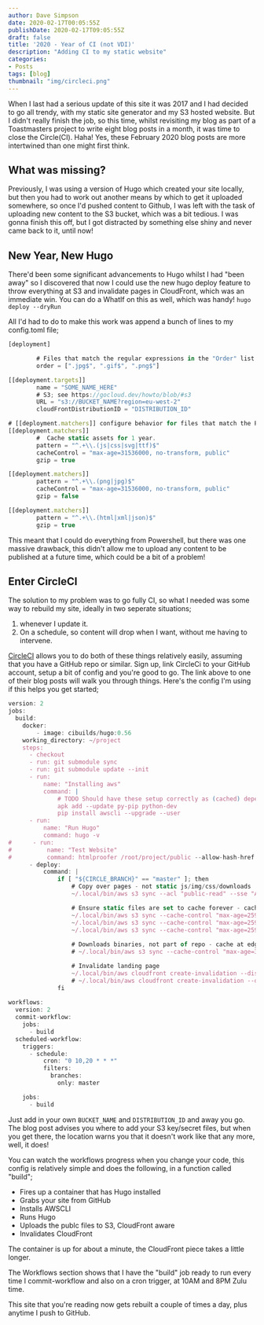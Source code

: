 ```yaml
---
author: Dave Simpson
date: 2020-02-17T00:05:55Z
publishDate: 2020-02-17T09:05:55Z
draft: false
title: '2020 - Year of CI (not VDI)'
description: "Adding CI to my static website"
categories:
- Posts
tags: [blog]
thumbnail: "img/circleci.png"
---
```

When I last had a serious update of this site it was 2017 and I had decided to go all trendy, with my static site generator and my S3 hosted website. But I didn't really finish the job, so this time, whilst revisiting my blog as part of a Toastmasters project to write eight blog posts in a month, it was time to close the Circle(CI). Haha!
Yes, these February 2020 blog posts are more intertwined than one might first think.

## What was missing? ##
Previously, I was using a version of Hugo which created your site locally, but then you had to work out another means by which to get it uploaded somewhere, so once I'd pushed content to Github, I was left with the task of uploading new content to the S3 bucket, which was a bit tedious. I was gonna finish this off, but I got distracted by something else shiny and never came back to it, until now!

## New Year, New Hugo ##
There'd been some significant advancements to Hugo whilst I had "been away" so I discovered that now I could use the new hugo deploy feature to throw everything at S3 and invalidate pages in CloudFront, which was an immediate win. You can do a WhatIf on this as well, which was handy!
`hugo deploy --dryRun`

All I'd had to do to make this work was append a bunch of lines to my config.toml file;

```js
[deployment]

		# Files that match the regular expressions in the "Order" list will be uploaded first, in the listed order.
		order = [".jpg$", ".gif$", ".png$"]

[[deployment.targets]]
		name = "SOME_NAME_HERE"
		# S3; see https://gocloud.dev/howto/blob/#s3
		URL = "s3://BUCKET_NAME?region=eu-west-2"
		cloudFrontDistributionID = "DISTRIBUTION_ID"

# [[deployment.matchers]] configure behavior for files that match the Pattern.
[[deployment.matchers]]
		#  Cache static assets for 1 year.
		pattern = "^.+\\.(js|css|svg|ttf)$"
		cacheControl = "max-age=31536000, no-transform, public"
		gzip = true

[[deployment.matchers]]
		pattern = "^.+\\.(png|jpg)$"
		cacheControl = "max-age=31536000, no-transform, public"
		gzip = false

[[deployment.matchers]]
		pattern = "^.+\\.(html|xml|json)$"
		gzip = true
```

This meant that I could do everything from Powershell,  but there was one massive drawback, this didn't allow me to upload any content to be published at a future time, which could be a bit of a problem! 

## Enter CircleCI ##
The solution to my problem was to go fully CI, so what I needed was some way to rebuild my site, ideally in two seperate situations;

1. whenever I update it.
2. On a schedule, so content will drop when I want, without me having to intervene.

[CircleCI](https://circleci.com/blog/automate-your-static-site-deployment-with-circleci/) allows you to do both of these things relatively easily, assuming that you have a GitHub repo or similar. Sign up, link CircleCi to your GitHub account, setup a bit of config and you're good to go. The link above to one of their blog posts will walk you through things. Here's the config I'm using if this helps you get started;

```js
version: 2
jobs:
  build:
    docker:
        - image: cibuilds/hugo:0.56
    working_directory: ~/project
    steps:
      - checkout
      - run: git submodule sync
      - run: git submodule update --init
      - run:
          name: "Installing aws"
          command: |
              # TODO Should have these setup correctly as (cached) dependencies
              apk add --update py-pip python-dev
              pip install awscli --upgrade --user
      - run:
          name: "Run Hugo"
          command: hugo -v 
#      - run:
#          name: "Test Website"
#          command: htmlproofer /root/project/public --allow-hash-href --check-html --empty-alt-ignore --disable-external
      - deploy:
          command: |
              if [ "${CIRCLE_BRANCH}" == "master" ]; then
                  # Copy over pages - not static js/img/css/downloads
                  ~/.local/bin/aws s3 sync --acl "public-read" --sse "AES256" public/ s3://BUCKET_NAME/ --exclude 'img' --exclude 'post'

                  # Ensure static files are set to cache forever - cache for a month --cache-control "max-age=2592000"
                  ~/.local/bin/aws s3 sync --cache-control "max-age=2592000" --acl "public-read" --sse "AES256" public/img/ s3://BUCKET_NAME/img/
                  ~/.local/bin/aws s3 sync --cache-control "max-age=2592000" --acl "public-read" --sse "AES256" public/css/ s3://BUCKET_NAME/css/
                  ~/.local/bin/aws s3 sync --cache-control "max-age=2592000" --acl "public-read" --sse "AES256" public/js/ s3://BUCKET_NAME/js/
                  
                  # Downloads binaries, not part of repo - cache at edge for a year --cache-control "max-age=31536000"
                  # ~/.local/bin/aws s3 sync --cache-control "max-age=31536000" --acl "public-read" --sse "AES256" static/downloads/ s3://BUCKET_NAME/downloads/

                  # Invalidate landing page
                  ~/.local/bin/aws cloudfront create-invalidation --distribution-id DISTRIBUTION_ID --paths /index.html / /page/*
                  # ~/.local/bin/aws cloudfront create-invalidation --distribution-id DISTRIBUTION_ID --paths /*
              fi
              
workflows:
  version: 2
  commit-workflow:
    jobs:
      - build 
  scheduled-workflow:
    triggers:
      - schedule:
          cron: "0 10,20 * * *"
          filters:
            branches:
              only: master

    jobs:
      - build
```

Just add in your own `BUCKET_NAME` and `DISTRIBUTION_ID` and away you go. The blog post advises you where to add your S3 key/secret files, but when you get there, the location warns you that it doesn't work like that any more, well, it does!

You can watch the workflows progress when you change your code, this config is relatively simple and does the following, in a function called "build";

- Fires up a container that has Hugo installed
- Grabs your site from GitHub
- Installs AWSCLI
- Runs Hugo
- Uploads the publc files to S3, CloudFront aware
- Invalidates CloudFront

The container is up for about a minute, the CloudFront piece takes a little longer. 

The Workflows section shows that I have the "build" job ready to run every time I commit-workflow and also on a cron trigger, at 10AM and 8PM Zulu time. 

This site that you're reading now gets rebuilt a couple of times a day, plus anytime I push to GitHub.
